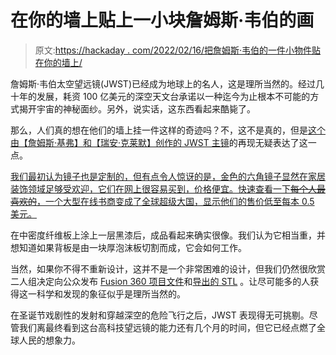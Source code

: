# 在你的墙上贴上一小块詹姆斯·韦伯的画

> 原文:[https://hackaday . com/2022/02/16/把詹姆斯·韦伯的一件小物件贴在你的墙上/](https://hackaday.com/2022/02/16/put-a-little-piece-of-the-james-webb-on-your-wall/)

詹姆斯·韦伯太空望远镜(JWST)已经成为地球上的名人，这是理所当然的。经过几十年的发展，耗资 100 亿美元的深空天文台承诺以一种迄今为止根本不可能的方式揭开宇宙的神秘面纱。另外，说实话，这东西看起来酷毙了。

那么，人们真的想在他们的墙上挂一件这样的奇迹吗？不，这不是真的，但是[这个由【詹姆斯·基弗】和【瑞安·克莱默】创作的 JWST 主镜](https://jameskiefer.com/posts/wall-art-of-the-james-webb-space-telescope/)的再现无疑表达了这一点。

[我们最初认为镜子也是定制的，但有点令人惊讶的是，金色的六角镜子显然在家居装饰领域足够受欢迎，它们在网上很容易买到，价格便宜。快速查看一下~~每个人最喜欢的~~，一个大型在线书商变成了全球超级大国，显示他们的售价低至每本 0.5 美元。](https://hackaday.com/wp-content/uploads/2022/02/jwstwall_detail.jpg)

在中密度纤维板上涂上一层黑漆后，成品看起来确实很像。我们认为它相当重，并想知道如果背板是由一块厚泡沫板切割而成，它会如何工作。

当然，如果你不得不重新设计，这并不是一个非常困难的设计，但我们仍然很欣赏二人组决定向公众发布 [Fusion 360 项目文件](https://jameskiefer.com/posts/wall-art-of-the-james-webb-space-telescope/james-webb.f3d)和[导出的 STL](https://jameskiefer.com/posts/wall-art-of-the-james-webb-space-telescope/james-webb-space-art.stl) 。让尽可能多的人获得这一科学和发现的象征似乎是理所当然的。

在圣诞节戏剧性的发射和穿越深空的危险飞行之后，JWST 表现得无可挑剔。尽管我们离最终看到这台高科技望远镜的能力还有几个月的时间，但它已经点燃了全球人民的想象力。